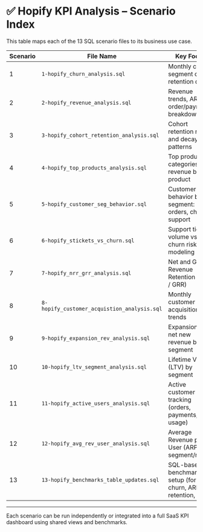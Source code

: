 # ✅ Hopify KPI Analysis – Scenario Index

This table maps each of the 13 SQL scenario files to its business use case.

| Scenario | File Name                                 | Key Focus |
|----------|--------------------------------------------|-----------|
| 1        | `1-hopify_churn_analysis.sql`              | Monthly churn, segment churn, retention decay |
| 2        | `2-hopify_revenue_analysis.sql`            | Revenue trends, ARPU, order/payment breakdown |
| 3        | `3-hopify_cohort_retention_analysis.sql`   | Cohort retention rates and decay patterns |
| 4        | `4-hopify_top_products_analysis.sql`       | Top product categories and revenue by product |
| 5        | `5-hopify_customer_seg_behavior.sql`       | Customer behavior by segment: orders, churn, support |
| 6        | `6-hopify_stickets_vs_churn.sql`           | Support ticket volume vs. churn risk modeling |
| 7        | `7-hopify_nrr_grr_analysis.sql`            | Net and Gross Revenue Retention (NRR / GRR) |
| 8        | `8-hopify_customer_acquistion_analysis.sql`| Monthly customer acquisition trends |
| 9        | `9-hopify_expansion_rev_analysis.sql`      | Expansion vs. net new revenue by segment |
| 10       | `10-hopify_ltv_segment_analysis.sql`       | Lifetime Value (LTV) by segment |
| 11       | `11-hopify_active_users_analysis.sql`      | Active customer tracking (orders, payments, usage) |
| 12       | `12-hopify_avg_rev_user_analysis.sql`      | Average Revenue per User (ARPU) by segment/month |
| 13       | `13-hopify_benchmarks_table_updates.sql`   | SQL-based benchmark setup (for churn, ARPU, retention, etc.) |

---

Each scenario can be run independently or integrated into a full SaaS KPI dashboard using shared views and benchmarks.
